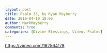 ```yaml
---
layout: post
title: Psalm 23, by Ryan Mayberry
date: 2016-04-10 18:00
author: MarkMayberry
comments: true
categories: [Divine Blessings, Video, Psalms]
---
```

https://vimeo.com/162564178
